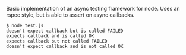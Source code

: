 Basic implementation of an async testing framework for node. Uses an rspec style, but is able to assert on async callbacks.

    $ node test.js
    doesn't expect callback but is called FAILED
    expects callback and is called OK
    expects callback but not called FAILED
    doesn't expect callback and is not called OK
